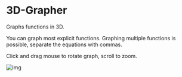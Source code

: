 # 3D-Grapher
Graphs functions in 3D.

You can graph most explicit functions. Graphing multiple functions is possible, separate the equations with commas.

Click and drag mouse to rotate graph, scroll to zoom.


![img](https://cdn.discordapp.com/attachments/330538905072041994/393608710364200962/unknown.png)
